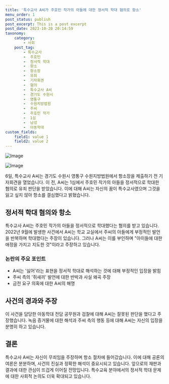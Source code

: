 ```yaml
---
title: '특수교사 A씨가 주호민 작가의 아들에 대한 정서적 학대 혐의로 항소'
menu_order: 1
post_status: publish
post_excerpt: This is a post excerpt
post_date: 2023-10-20 20:14:59
taxonomy:
    category:
        - 사회
    post_tag:
        - 특수교사
        -  주호민
        -  정서적 학대
        -  항소
        -  항소장
        -  유죄
        -  기자회견
        -  혐의
        -  특수교사 A씨
        -  경기도 수원시
        -  영통구
        -  수원지방법원
        -  주씨
        -  주호민 작가
        -  1심
        -  남성
        -  아동학대
custom_fields:
    field1: value 1
    field2: value 2
---
```


![Image](https://imgnews.pstatic.net/image/310/2024/02/06/0000114158_001_20240206164501289.jpg?type=w647)

![Image](https://imgnews.pstatic.net/image/310/2024/02/06/0000114158_002_20240206164501358.jpg?type=w647)


6일, 특수교사 A씨는 경기도 수원시 영통구 수원지방법원에서 항소장을 제출하기 전 기자회견을 열었습니다. 이 전, A씨는 1심에서 주호민 작가의 아들을 정서적으로 학대한 혐의로 유죄 판단을 받았습니다. 이에 대해 A씨는 자신의 꿈이 특수교사였으며 그것을 잃고 싶지 않아 항소를 결심했다고 밝혔습니다.

## 정서적 학대 혐의와 항소
특수교사 A씨는 주호민 작가의 아들을 정서적으로 학대했다는 혐의를 받고 있습니다. 2022년 9월에 발생한 사건에서 A씨는 학교 교실에서 주씨의 아들에게 부정적인 발언을 반복하며 학대했다는 주장이 있습니다. 그러나 A씨는 이를 부인하며 "아이들에 대한 애정을 가지고 지도한 것"이라고 주장하고 있습니다.

### 논란의 주요 포인트
- A씨는 '싫어'라는 표현을 정서적 학대로 해석하는 것에 대해 부정적인 입장을 밝힘
- 주씨 측의 '쥐새끼' 발언에 대한 반박과 사실 왜곡 주장
- 금전 요구 의혹에 대한 A씨의 해명

## 사건의 경과와 주장
이 사건을 담당한 아동학대 전담 공무원과 검찰에 대해 A씨는 잘못된 판단을 했다고 주장했습니다. 녹음 증거물에 대한 해석과 주씨 측의 행동 등에 대해 A씨는 자신의 입장을 분명히 하고 있습니다.

## 결론
특수교사 A씨는 자신이 무죄임을 주장하며 항소 절차에 들어갔습니다. 이에 대해 공론의 여론은 분분하며, 사건의 진실과 정확한 해석이 중요시되고 있습니다. 앞으로의 재판과 결과에 대한 관심이 뜨겁게 이어질 전망입니다. 특수교육 분야에서의 정서적 학대 문제에 대한 사회적 논의도 더욱 확대되고 있습니다.
